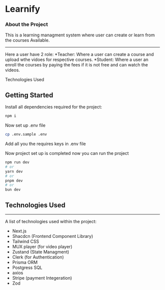 # Learnify
### About the Project
This is a learning managment system where user can create or learn from the courses Available.

***
Here a user have 2 role:
*Teacher: Where a user can create a course and upload wthe vidoes for respective courses.
*Student: Where a user an enroll the courses by paying the fees if it is not free and can watch the videos.

Technologies Used


## Getting Started

Install all dependencies required for the project:
```bash
npm i
```

Now set up .env file 
```bash
cp .env.sample .env
```

Add all you the requires keys in .env file 


Now project set up is completed now you can run the project
```bash
npm run dev
# or
yarn dev
# or
pnpm dev
# or
bun dev
```

## Technologies Used
***
A list of technologies used within the project:
* Next.js
* Shacdcn (Frontend Component Library)
* Tailwind CSS
* MUX player (for video player)
* Zustand (State Managment)
* Clerk (for Authentication)
* Prisma ORM
* Postgress SQL
* axios
* Stripe (payment Integeration)
* Zod
  
  



